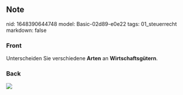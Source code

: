 ## Note
nid: 1648390644748
model: Basic-02d89-e0e22
tags: 01_steuerrecht
markdown: false

### Front
Unterscheiden Sie verschiedene <b>Arten</b> an
<b>Wirtschaftsgütern</b>.

### Back
<img src="paste-094d73a4b6cc0c20265d21ff5e4ea5b46fc6be4a.jpg">
